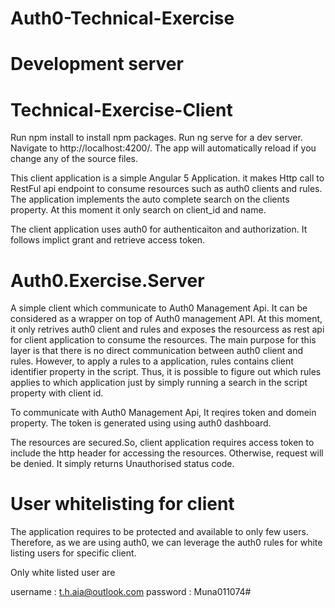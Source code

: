 # Auth0-Technical-Exercise

# Development server
# Technical-Exercise-Client
Run npm install to install npm packages. Run ng serve for a dev server. Navigate to http://localhost:4200/. The app will automatically reload if you change any of the source files.

This client application is a simple Angular 5 Application. it makes Http call to RestFul api endpoint to consume resources such as auth0 clients and rules. The application implements the auto complete search on the clients property. At this moment it only search on client_id and name. 

The client application uses auth0 for authenticaiton and authorization. It follows implict grant and retrieve access token. 



# Auth0.Exercise.Server
A simple client which communicate to Auth0 Management Api. It can be considered as a wrapper on top of Auth0 management API. At this moment, it only retrives auth0 client and rules and exposes the resourcess as rest api for client application to consume the resources. 
The main purpose for this layer is that there is no direct communication between auth0 client and rules. However, to apply a rules to a application, rules contains client identifier property in the script. Thus, it is possible to figure out which rules applies to which application just by simply running a search in the script property with client id. 

To communicate with Auth0 Management Api, It reqires token and domein property. The token is generated using using auth0 dashboard.

The resources are secured.So, client application requires access token to include the http header for accessing the resources. Otherwise, request will be denied. It simply returns Unauthorised status code.

# User whitelisting for client

The application requires to be protected and available to only few users. Therefore, as we are using auth0, we can leverage the auth0 rules for white listing users for specific client. 

Only white listed user are 

username : t.h.aia@outlook.com
password : Muna011074#

